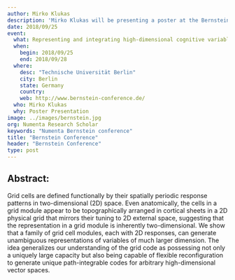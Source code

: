 ```yaml
---
author: Mirko Klukas
description: 'Mirko Klukas will be presenting a poster at the Bernstein Conference in Berlin, Germany September 25-28, 2018 on the topic, "Representing and integrating high-dimensional cognitive variables with grid cells."'
date: 2018/09/25
event:
  what: Representing and integrating high-dimensional cognitive variables with grid cells
  when:
    begin: 2018/09/25
    end: 2018/09/28
  where:
    desc: "Technische Universität Berlin"
    city: Berlin
    state: Germany
    country:
    web: http://www.bernstein-conference.de/
  who: Mirko Klukas
  why: Poster Presentation
image: ../images/bernstein.jpg
org: Numenta Research Scholar
keywords: "Numenta Bernstein conference"
title: "Bernstein Conference"
header: "Bernstein Conference"
type: post
---
```


## Abstract:

Grid cells are defined functionally by their spatially periodic response patterns in two-dimensional (2D) space. Even anatomically, the cells in a grid module appear to be topographically arranged in cortical sheets in a 2D physical grid that mirrors their tuning to 2D external space, suggesting that the representation in a grid module is inherently two-dimensional. We show that a family of grid cell modules, each with 2D responses, can generate unambiguous representations of variables of much larger dimension. The idea generalizes our understanding of the grid code as possessing not only a uniquely large capacity but also being capable of flexible reconfiguration to generate unique path-integrable codes for arbitrary high-dimensional vector spaces.
